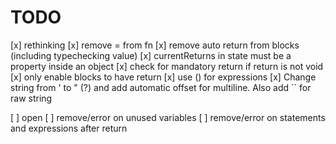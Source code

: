 # TODO


[x] rethinking
  [x] remove = from fn
  [x] remove auto return from blocks (including typechecking value)
  [x] currentReturns in state must be a property inside an object
  [x] check for mandatory return if return is not void
  [x] only enable blocks to have return
  [x] use () for expressions
  [x] Change string from ' to " (?) and add automatic offset for multiline. Also add `` for raw string


[ ] open
  [ ] remove/error on unused variables
  [ ] remove/error on statements and expressions after return
